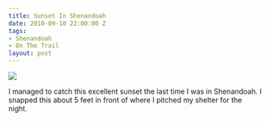 ```yaml
---
title: Sunset In Shenandoah
date: 2010-09-10 22:00:00 Z
tags:
- Shenandoah
- On The Trail
layout: post
---
```

<img src='/images/sunset.jpg' >

<!--more-->

I managed to catch this excellent sunset the last time I was in Shenandoah. I snapped this about 5 feet in front of where I pitched my shelter for the night.